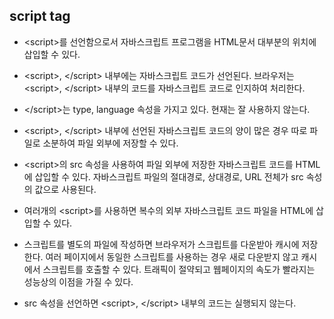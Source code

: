 ## script tag

- \<script\>를 선언함으로서 자바스크립트 프로그램을 HTML문서 대부분의 위치에 삽입할 수 있다.

- \<script\>, \</script\> 내부에는 자바스크립트 코드가 선언된다. 브라우저는 \<script\>, \</script\> 내부의 코드를 자바스크립트 코드로 인지하여 처리한다.

- \</script\>는 type, language 속성을 가지고 있다. 현재는 잘 사용하지 않는다.

- \<script\>, \</script\> 내부에 선언된 자바스크립트 코드의 양이 많은 경우 따로 파일로 소분하여 파일 외부에 저장할 수 있다.

- \<script\>의 src 속성을 사용하여 파일 외부에 저장한 자바스크립트 코드를 HTML에 삽입할 수 있다. 자바스크립트 파일의 절대경로, 상대경로, URL 전체가 src 속성의 값으로 사용된다.

- 여러개의 \<script\>를 사용하면 복수의 외부 자바스크립트 코드 파일을 HTML에 삽입할 수 있다.

- 스크립트를 별도의 파일에 작성하면 브라우저가 스크립트를 다운받아 캐시에 저장한다. 여러 페이지에서 동일한 스크립트를 사용하는 경우 새로 다운받지 않고 캐시에서 스크립트를 호출할 수 있다. 트래픽이 절약되고 웹페이지의 속도가 빨라지는 성능상의 이점을 가질 수 있다.

- src 속성을 선언하면 \<script\>, \</script\> 내부의 코드는 실행되지 않는다.